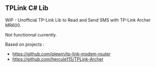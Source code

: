 ## TPLink C# Lib

WIP - Unofficial TP-Link Lib to Read and Send SMS with TP-Link Archer MR600.

Not functionnal currently.

Based on projects :
- https://github.com/plewin/tp-link-modem-router
- https://github.com/hercule115/TPLink-Archer